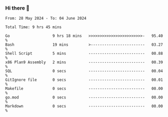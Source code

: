 ### Hi there 👋

<!--
**zhumeme/zhumeme** is a ✨ _special_ ✨ repository because its `README.md` (this file) appears on your GitHub profile.

Here are some ideas to get you started:

- 🔭 I’m currently working on ...
- 🌱 I’m currently learning ...
- 👯 I’m looking to collaborate on ...
- 🤔 I’m looking for help with ...
- 💬 Ask me about ...
- 📫 How to reach me: ...
- 😄 Pronouns: ...
- ⚡ Fun fact: ...
-->

<!--START_SECTION:waka-->

```all_time
From: 28 May 2024 - To: 04 June 2024

Total Time: 9 hrs 45 mins

Go                   9 hrs 18 mins   >>>>>>>>>>>>>>>>>>>>>>>>-   95.40 %
Bash                 19 mins         >------------------------   03.27 %
Shell Script         5 mins          -------------------------   00.88 %
x86 Plan9 Assembly   2 mins          -------------------------   00.39 %
SQL                  0 secs          -------------------------   00.04 %
GitIgnore file       0 secs          -------------------------   00.01 %
Makefile             0 secs          -------------------------   00.00 %
go.mod               0 secs          -------------------------   00.00 %
Markdown             0 secs          -------------------------   00.00 %
```

<!--END_SECTION:waka-->
